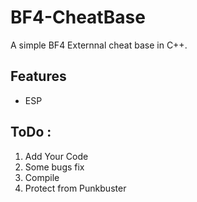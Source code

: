 # BF4-CheatBase
A simple BF4 Externnal cheat base  in C++.

## Features

* ESP

## ToDo :

1. Add Your Code
2. Some bugs fix
3. Compile
4. Protect from Punkbuster
